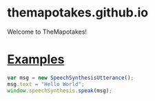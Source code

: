 # themapotakes.github.io
Welcome to TheMapotakes!

# [Examples](http://themapotakes.github.io/examples)

```javascript
var msg = new SpeechSynthesisUtterance();
msg.text = "Hello World";
window.speechSynthesis.speak(msg);
```
